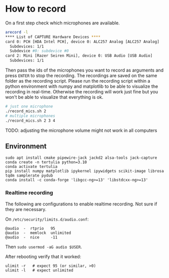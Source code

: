 # How to record

On a first step check which microphones are available.

```bash
arecord -l
**** List of CAPTURE Hardware Devices ****
card 0: PCH [HDA Intel PCH], device 0: ALC257 Analog [ALC257 Analog]
  Subdevices: 1/1
  Subdevice #0: subdevice #0
card 2: Mini [Razer Seiren Mini], device 0: USB Audio [USB Audio]
  Subdevices: 1/1
```

Then pass the ids of the microphones you want to record as arguments and press `ENTER` to stop the recording. The recordings are saved on the same folder as the recording script. Please run the recording script within a python environment with numpy and matplotlib to be able to visualize the recording in real-time. Otherwise the recording will work just fine but you won't be able to visualize that everything is ok.

```bash
# just one microphone
./record_mics.sh 2
# multiple microphones
./record_mics.sh 2 3 4
```

TODO: adjusting the microphone volume might not work in all computers

## Environment

```
sudo apt install cmake pipewire-jack jackd2 alsa-tools jack-capture
conda create -n tertulia python=3.10
conda activate tertulia
pip install numpy matplotlib ipykernel ipywidgets scikit-image librosa tqdm samplerate pydub
conda install -c conda-forge 'libgcc-ng>=13' 'libstdcxx-ng>=13'
```

### Realtime recording

The following are configurations to enable realtime recording. Not sure if they are necessary.

On `/etc/security/limits.d/audio.conf`:

```
@audio  -  rtprio   95
@audio  -  memlock  unlimited
@audio  -  nice     -11
```

Then `sudo usermod -aG audio $USER`.

After rebooting verify that it worked:

```
ulimit -r   # expect 95 (or similar, >0)
ulimit -l   # expect unlimited
```

